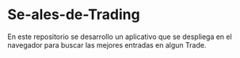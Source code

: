 # Se-ales-de-Trading
En este repositorio se desarrollo un aplicativo que se despliega en el navegador para buscar las mejores entradas en algun Trade.
